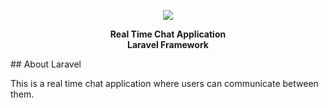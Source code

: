 <p align="center"><img src="https://laravel.com/assets/img/components/logo-laravel.svg"></p>
<strong>
<p align="center">
Real Time Chat Application <br>
Laravel Framework
</p>
</strong>
## About Laravel
<p>This is a real time chat application where users can communicate between them. </p>
